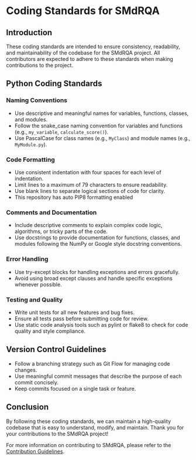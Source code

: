 # Coding Standards for SMdRQA

## Introduction

These coding standards are intended to ensure consistency, readability, and maintainability of the codebase for the SMdRQA project. All contributors are expected to adhere to these standards when making contributions to the project.

## Python Coding Standards

### Naming Conventions

- Use descriptive and meaningful names for variables, functions, classes, and modules.
- Follow the snake_case naming convention for variables and functions (e.g., `my_variable`, `calculate_score()`).
- Use PascalCase for class names (e.g., `MyClass`) and module names (e.g., `MyModule.py`).

### Code Formatting

- Use consistent indentation with four spaces for each level of indentation.
- Limit lines to a maximum of 79 characters to ensure readability.
- Use blank lines to separate logical sections of code for clarity.
- This repository has auto PIP8 formatting enabled

### Comments and Documentation

- Include descriptive comments to explain complex code logic, algorithms, or tricky parts of the code.
- Use docstrings to provide documentation for functions, classes, and modules following the NumPy or Google style docstring conventions.

### Error Handling

- Use try-except blocks for handling exceptions and errors gracefully.
- Avoid using broad except clauses and handle specific exceptions whenever possible.

### Testing and Quality

- Write unit tests for all new features and bug fixes.
- Ensure all tests pass before submitting code for review.
- Use static code analysis tools such as pylint or flake8 to check for code quality and style compliance.

## Version Control Guidelines

- Follow a branching strategy such as Git Flow for managing code changes.
- Use meaningful commit messages that describe the purpose of each commit concisely.
- Keep commits focused on a single task or feature.

## Conclusion

By following these coding standards, we can maintain a high-quality codebase that is easy to understand, modify, and maintain. Thank you for your contributions to the SMdRQA project!

For more information on contributing to SMdRQA, please refer to the [Contribution Guidelines](https://github.com/SwaragThaikkandi/SMdRQA/blob/main/CONTRIBUTING.md).
